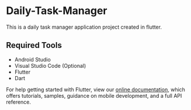 # Daily-Task-Manager

This is a daily task manager application project created in flutter.

## Required Tools
- Android Studio
- Visual Studio Code (Optional)
- Flutter
- Dart


For help getting started with Flutter, view our
[online documentation](https://flutter.dev/docs), which offers tutorials,
samples, guidance on mobile development, and a full API reference.
